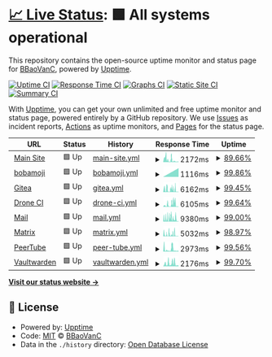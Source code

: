 # [📈 Live Status](https://status.boba.best): <!--live status--> **🟩 All systems operational**

This repository contains the open-source uptime monitor and status page for [BBaoVanC](https://bbaovanc.com), powered by [Upptime](https://github.com/upptime/upptime).

[![Uptime CI](https://github.com/BBaoVanC/status.boba.best/workflows/Uptime%20CI/badge.svg)](https://github.com/BBaoVanC/status.boba.best/actions?query=workflow%3A%22Uptime+CI%22)
[![Response Time CI](https://github.com/BBaoVanC/status.boba.best/workflows/Response%20Time%20CI/badge.svg)](https://github.com/BBaoVanC/status.boba.best/actions?query=workflow%3A%22Response+Time+CI%22)
[![Graphs CI](https://github.com/BBaoVanC/status.boba.best/workflows/Graphs%20CI/badge.svg)](https://github.com/BBaoVanC/status.boba.best/actions?query=workflow%3A%22Graphs+CI%22)
[![Static Site CI](https://github.com/BBaoVanC/status.boba.best/workflows/Static%20Site%20CI/badge.svg)](https://github.com/BBaoVanC/status.boba.best/actions?query=workflow%3A%22Static+Site+CI%22)
[![Summary CI](https://github.com/BBaoVanC/status.boba.best/workflows/Summary%20CI/badge.svg)](https://github.com/BBaoVanC/status.boba.best/actions?query=workflow%3A%22Summary+CI%22)

With [Upptime](https://upptime.js.org), you can get your own unlimited and free uptime monitor and status page, powered entirely by a GitHub repository. We use [Issues](https://github.com/BBaoVanC/status.boba.best/issues) as incident reports, [Actions](https://github.com/BBaoVanC/status.boba.best/actions) as uptime monitors, and [Pages](https://status.boba.best) for the status page.

<!--start: status pages-->
<!-- This summary is generated by Upptime (https://github.com/upptime/upptime) -->
<!-- Do not edit this manually, your changes will be overwritten -->
<!-- prettier-ignore -->
| URL | Status | History | Response Time | Uptime |
| --- | ------ | ------- | ------------- | ------ |
| <img alt="" src="https://favicons.githubusercontent.com/boba.best" height="13"> [Main Site](https://boba.best) | 🟩 Up | [main-site.yml](https://github.com/BBaoVanC/status.boba.best/commits/HEAD/history/main-site.yml) | <details><summary><img alt="Response time graph" src="./graphs/main-site/response-time-week.png" height="20"> 2172ms</summary><br><a href="https://status.boba.best/history/main-site"><img alt="Response time 1921" src="https://img.shields.io/endpoint?url=https%3A%2F%2Fraw.githubusercontent.com%2FBBaoVanC%2Fstatus.boba.best%2FHEAD%2Fapi%2Fmain-site%2Fresponse-time.json"></a><br><a href="https://status.boba.best/history/main-site"><img alt="24-hour response time 5870" src="https://img.shields.io/endpoint?url=https%3A%2F%2Fraw.githubusercontent.com%2FBBaoVanC%2Fstatus.boba.best%2FHEAD%2Fapi%2Fmain-site%2Fresponse-time-day.json"></a><br><a href="https://status.boba.best/history/main-site"><img alt="7-day response time 2172" src="https://img.shields.io/endpoint?url=https%3A%2F%2Fraw.githubusercontent.com%2FBBaoVanC%2Fstatus.boba.best%2FHEAD%2Fapi%2Fmain-site%2Fresponse-time-week.json"></a><br><a href="https://status.boba.best/history/main-site"><img alt="30-day response time 2038" src="https://img.shields.io/endpoint?url=https%3A%2F%2Fraw.githubusercontent.com%2FBBaoVanC%2Fstatus.boba.best%2FHEAD%2Fapi%2Fmain-site%2Fresponse-time-month.json"></a><br><a href="https://status.boba.best/history/main-site"><img alt="1-year response time 1921" src="https://img.shields.io/endpoint?url=https%3A%2F%2Fraw.githubusercontent.com%2FBBaoVanC%2Fstatus.boba.best%2FHEAD%2Fapi%2Fmain-site%2Fresponse-time-year.json"></a></details> | <details><summary><a href="https://status.boba.best/history/main-site">89.66%</a></summary><a href="https://status.boba.best/history/main-site"><img alt="All-time uptime 97.69%" src="https://img.shields.io/endpoint?url=https%3A%2F%2Fraw.githubusercontent.com%2FBBaoVanC%2Fstatus.boba.best%2FHEAD%2Fapi%2Fmain-site%2Fuptime.json"></a><br><a href="https://status.boba.best/history/main-site"><img alt="24-hour uptime 99.67%" src="https://img.shields.io/endpoint?url=https%3A%2F%2Fraw.githubusercontent.com%2FBBaoVanC%2Fstatus.boba.best%2FHEAD%2Fapi%2Fmain-site%2Fuptime-day.json"></a><br><a href="https://status.boba.best/history/main-site"><img alt="7-day uptime 89.66%" src="https://img.shields.io/endpoint?url=https%3A%2F%2Fraw.githubusercontent.com%2FBBaoVanC%2Fstatus.boba.best%2FHEAD%2Fapi%2Fmain-site%2Fuptime-week.json"></a><br><a href="https://status.boba.best/history/main-site"><img alt="30-day uptime 96.45%" src="https://img.shields.io/endpoint?url=https%3A%2F%2Fraw.githubusercontent.com%2FBBaoVanC%2Fstatus.boba.best%2FHEAD%2Fapi%2Fmain-site%2Fuptime-month.json"></a><br><a href="https://status.boba.best/history/main-site"><img alt="1-year uptime 97.69%" src="https://img.shields.io/endpoint?url=https%3A%2F%2Fraw.githubusercontent.com%2FBBaoVanC%2Fstatus.boba.best%2FHEAD%2Fapi%2Fmain-site%2Fuptime-year.json"></a></details>
| <img alt="" src="https://favicons.githubusercontent.com/emotes.boba.best" height="13"> [bobamoji](https://emotes.boba.best) | 🟩 Up | [bobamoji.yml](https://github.com/BBaoVanC/status.boba.best/commits/HEAD/history/bobamoji.yml) | <details><summary><img alt="Response time graph" src="./graphs/bobamoji/response-time-week.png" height="20"> 1116ms</summary><br><a href="https://status.boba.best/history/bobamoji"><img alt="Response time 1116" src="https://img.shields.io/endpoint?url=https%3A%2F%2Fraw.githubusercontent.com%2FBBaoVanC%2Fstatus.boba.best%2FHEAD%2Fapi%2Fbobamoji%2Fresponse-time.json"></a><br><a href="https://status.boba.best/history/bobamoji"><img alt="24-hour response time 646" src="https://img.shields.io/endpoint?url=https%3A%2F%2Fraw.githubusercontent.com%2FBBaoVanC%2Fstatus.boba.best%2FHEAD%2Fapi%2Fbobamoji%2Fresponse-time-day.json"></a><br><a href="https://status.boba.best/history/bobamoji"><img alt="7-day response time 1116" src="https://img.shields.io/endpoint?url=https%3A%2F%2Fraw.githubusercontent.com%2FBBaoVanC%2Fstatus.boba.best%2FHEAD%2Fapi%2Fbobamoji%2Fresponse-time-week.json"></a><br><a href="https://status.boba.best/history/bobamoji"><img alt="30-day response time 1116" src="https://img.shields.io/endpoint?url=https%3A%2F%2Fraw.githubusercontent.com%2FBBaoVanC%2Fstatus.boba.best%2FHEAD%2Fapi%2Fbobamoji%2Fresponse-time-month.json"></a><br><a href="https://status.boba.best/history/bobamoji"><img alt="1-year response time 1116" src="https://img.shields.io/endpoint?url=https%3A%2F%2Fraw.githubusercontent.com%2FBBaoVanC%2Fstatus.boba.best%2FHEAD%2Fapi%2Fbobamoji%2Fresponse-time-year.json"></a></details> | <details><summary><a href="https://status.boba.best/history/bobamoji">99.86%</a></summary><a href="https://status.boba.best/history/bobamoji"><img alt="All-time uptime 99.86%" src="https://img.shields.io/endpoint?url=https%3A%2F%2Fraw.githubusercontent.com%2FBBaoVanC%2Fstatus.boba.best%2FHEAD%2Fapi%2Fbobamoji%2Fuptime.json"></a><br><a href="https://status.boba.best/history/bobamoji"><img alt="24-hour uptime 99.69%" src="https://img.shields.io/endpoint?url=https%3A%2F%2Fraw.githubusercontent.com%2FBBaoVanC%2Fstatus.boba.best%2FHEAD%2Fapi%2Fbobamoji%2Fuptime-day.json"></a><br><a href="https://status.boba.best/history/bobamoji"><img alt="7-day uptime 99.86%" src="https://img.shields.io/endpoint?url=https%3A%2F%2Fraw.githubusercontent.com%2FBBaoVanC%2Fstatus.boba.best%2FHEAD%2Fapi%2Fbobamoji%2Fuptime-week.json"></a><br><a href="https://status.boba.best/history/bobamoji"><img alt="30-day uptime 99.86%" src="https://img.shields.io/endpoint?url=https%3A%2F%2Fraw.githubusercontent.com%2FBBaoVanC%2Fstatus.boba.best%2FHEAD%2Fapi%2Fbobamoji%2Fuptime-month.json"></a><br><a href="https://status.boba.best/history/bobamoji"><img alt="1-year uptime 99.86%" src="https://img.shields.io/endpoint?url=https%3A%2F%2Fraw.githubusercontent.com%2FBBaoVanC%2Fstatus.boba.best%2FHEAD%2Fapi%2Fbobamoji%2Fuptime-year.json"></a></details>
| <img alt="" src="https://favicons.githubusercontent.com/git.boba.best" height="13"> [Gitea](https://git.boba.best) | 🟩 Up | [gitea.yml](https://github.com/BBaoVanC/status.boba.best/commits/HEAD/history/gitea.yml) | <details><summary><img alt="Response time graph" src="./graphs/gitea/response-time-week.png" height="20"> 6162ms</summary><br><a href="https://status.boba.best/history/gitea"><img alt="Response time 4794" src="https://img.shields.io/endpoint?url=https%3A%2F%2Fraw.githubusercontent.com%2FBBaoVanC%2Fstatus.boba.best%2FHEAD%2Fapi%2Fgitea%2Fresponse-time.json"></a><br><a href="https://status.boba.best/history/gitea"><img alt="24-hour response time 6228" src="https://img.shields.io/endpoint?url=https%3A%2F%2Fraw.githubusercontent.com%2FBBaoVanC%2Fstatus.boba.best%2FHEAD%2Fapi%2Fgitea%2Fresponse-time-day.json"></a><br><a href="https://status.boba.best/history/gitea"><img alt="7-day response time 6162" src="https://img.shields.io/endpoint?url=https%3A%2F%2Fraw.githubusercontent.com%2FBBaoVanC%2Fstatus.boba.best%2FHEAD%2Fapi%2Fgitea%2Fresponse-time-week.json"></a><br><a href="https://status.boba.best/history/gitea"><img alt="30-day response time 4794" src="https://img.shields.io/endpoint?url=https%3A%2F%2Fraw.githubusercontent.com%2FBBaoVanC%2Fstatus.boba.best%2FHEAD%2Fapi%2Fgitea%2Fresponse-time-month.json"></a><br><a href="https://status.boba.best/history/gitea"><img alt="1-year response time 4794" src="https://img.shields.io/endpoint?url=https%3A%2F%2Fraw.githubusercontent.com%2FBBaoVanC%2Fstatus.boba.best%2FHEAD%2Fapi%2Fgitea%2Fresponse-time-year.json"></a></details> | <details><summary><a href="https://status.boba.best/history/gitea">99.45%</a></summary><a href="https://status.boba.best/history/gitea"><img alt="All-time uptime 98.19%" src="https://img.shields.io/endpoint?url=https%3A%2F%2Fraw.githubusercontent.com%2FBBaoVanC%2Fstatus.boba.best%2FHEAD%2Fapi%2Fgitea%2Fuptime.json"></a><br><a href="https://status.boba.best/history/gitea"><img alt="24-hour uptime 99.69%" src="https://img.shields.io/endpoint?url=https%3A%2F%2Fraw.githubusercontent.com%2FBBaoVanC%2Fstatus.boba.best%2FHEAD%2Fapi%2Fgitea%2Fuptime-day.json"></a><br><a href="https://status.boba.best/history/gitea"><img alt="7-day uptime 99.45%" src="https://img.shields.io/endpoint?url=https%3A%2F%2Fraw.githubusercontent.com%2FBBaoVanC%2Fstatus.boba.best%2FHEAD%2Fapi%2Fgitea%2Fuptime-week.json"></a><br><a href="https://status.boba.best/history/gitea"><img alt="30-day uptime 98.19%" src="https://img.shields.io/endpoint?url=https%3A%2F%2Fraw.githubusercontent.com%2FBBaoVanC%2Fstatus.boba.best%2FHEAD%2Fapi%2Fgitea%2Fuptime-month.json"></a><br><a href="https://status.boba.best/history/gitea"><img alt="1-year uptime 98.19%" src="https://img.shields.io/endpoint?url=https%3A%2F%2Fraw.githubusercontent.com%2FBBaoVanC%2Fstatus.boba.best%2FHEAD%2Fapi%2Fgitea%2Fuptime-year.json"></a></details>
| <img alt="" src="https://favicons.githubusercontent.com/drone.boba.best" height="13"> [Drone CI](https://drone.boba.best) | 🟩 Up | [drone-ci.yml](https://github.com/BBaoVanC/status.boba.best/commits/HEAD/history/drone-ci.yml) | <details><summary><img alt="Response time graph" src="./graphs/drone-ci/response-time-week.png" height="20"> 6105ms</summary><br><a href="https://status.boba.best/history/drone-ci"><img alt="Response time 3700" src="https://img.shields.io/endpoint?url=https%3A%2F%2Fraw.githubusercontent.com%2FBBaoVanC%2Fstatus.boba.best%2FHEAD%2Fapi%2Fdrone-ci%2Fresponse-time.json"></a><br><a href="https://status.boba.best/history/drone-ci"><img alt="24-hour response time 3135" src="https://img.shields.io/endpoint?url=https%3A%2F%2Fraw.githubusercontent.com%2FBBaoVanC%2Fstatus.boba.best%2FHEAD%2Fapi%2Fdrone-ci%2Fresponse-time-day.json"></a><br><a href="https://status.boba.best/history/drone-ci"><img alt="7-day response time 6105" src="https://img.shields.io/endpoint?url=https%3A%2F%2Fraw.githubusercontent.com%2FBBaoVanC%2Fstatus.boba.best%2FHEAD%2Fapi%2Fdrone-ci%2Fresponse-time-week.json"></a><br><a href="https://status.boba.best/history/drone-ci"><img alt="30-day response time 3700" src="https://img.shields.io/endpoint?url=https%3A%2F%2Fraw.githubusercontent.com%2FBBaoVanC%2Fstatus.boba.best%2FHEAD%2Fapi%2Fdrone-ci%2Fresponse-time-month.json"></a><br><a href="https://status.boba.best/history/drone-ci"><img alt="1-year response time 3700" src="https://img.shields.io/endpoint?url=https%3A%2F%2Fraw.githubusercontent.com%2FBBaoVanC%2Fstatus.boba.best%2FHEAD%2Fapi%2Fdrone-ci%2Fresponse-time-year.json"></a></details> | <details><summary><a href="https://status.boba.best/history/drone-ci">99.64%</a></summary><a href="https://status.boba.best/history/drone-ci"><img alt="All-time uptime 98.28%" src="https://img.shields.io/endpoint?url=https%3A%2F%2Fraw.githubusercontent.com%2FBBaoVanC%2Fstatus.boba.best%2FHEAD%2Fapi%2Fdrone-ci%2Fuptime.json"></a><br><a href="https://status.boba.best/history/drone-ci"><img alt="24-hour uptime 99.71%" src="https://img.shields.io/endpoint?url=https%3A%2F%2Fraw.githubusercontent.com%2FBBaoVanC%2Fstatus.boba.best%2FHEAD%2Fapi%2Fdrone-ci%2Fuptime-day.json"></a><br><a href="https://status.boba.best/history/drone-ci"><img alt="7-day uptime 99.64%" src="https://img.shields.io/endpoint?url=https%3A%2F%2Fraw.githubusercontent.com%2FBBaoVanC%2Fstatus.boba.best%2FHEAD%2Fapi%2Fdrone-ci%2Fuptime-week.json"></a><br><a href="https://status.boba.best/history/drone-ci"><img alt="30-day uptime 98.28%" src="https://img.shields.io/endpoint?url=https%3A%2F%2Fraw.githubusercontent.com%2FBBaoVanC%2Fstatus.boba.best%2FHEAD%2Fapi%2Fdrone-ci%2Fuptime-month.json"></a><br><a href="https://status.boba.best/history/drone-ci"><img alt="1-year uptime 98.28%" src="https://img.shields.io/endpoint?url=https%3A%2F%2Fraw.githubusercontent.com%2FBBaoVanC%2Fstatus.boba.best%2FHEAD%2Fapi%2Fdrone-ci%2Fuptime-year.json"></a></details>
| <img alt="" src="https://favicons.githubusercontent.com/mail.boba.best" height="13"> [Mail](https://mail.boba.best) | 🟩 Up | [mail.yml](https://github.com/BBaoVanC/status.boba.best/commits/HEAD/history/mail.yml) | <details><summary><img alt="Response time graph" src="./graphs/mail/response-time-week.png" height="20"> 9380ms</summary><br><a href="https://status.boba.best/history/mail"><img alt="Response time 5497" src="https://img.shields.io/endpoint?url=https%3A%2F%2Fraw.githubusercontent.com%2FBBaoVanC%2Fstatus.boba.best%2FHEAD%2Fapi%2Fmail%2Fresponse-time.json"></a><br><a href="https://status.boba.best/history/mail"><img alt="24-hour response time 5893" src="https://img.shields.io/endpoint?url=https%3A%2F%2Fraw.githubusercontent.com%2FBBaoVanC%2Fstatus.boba.best%2FHEAD%2Fapi%2Fmail%2Fresponse-time-day.json"></a><br><a href="https://status.boba.best/history/mail"><img alt="7-day response time 9380" src="https://img.shields.io/endpoint?url=https%3A%2F%2Fraw.githubusercontent.com%2FBBaoVanC%2Fstatus.boba.best%2FHEAD%2Fapi%2Fmail%2Fresponse-time-week.json"></a><br><a href="https://status.boba.best/history/mail"><img alt="30-day response time 5912" src="https://img.shields.io/endpoint?url=https%3A%2F%2Fraw.githubusercontent.com%2FBBaoVanC%2Fstatus.boba.best%2FHEAD%2Fapi%2Fmail%2Fresponse-time-month.json"></a><br><a href="https://status.boba.best/history/mail"><img alt="1-year response time 5497" src="https://img.shields.io/endpoint?url=https%3A%2F%2Fraw.githubusercontent.com%2FBBaoVanC%2Fstatus.boba.best%2FHEAD%2Fapi%2Fmail%2Fresponse-time-year.json"></a></details> | <details><summary><a href="https://status.boba.best/history/mail">99.00%</a></summary><a href="https://status.boba.best/history/mail"><img alt="All-time uptime 98.48%" src="https://img.shields.io/endpoint?url=https%3A%2F%2Fraw.githubusercontent.com%2FBBaoVanC%2Fstatus.boba.best%2FHEAD%2Fapi%2Fmail%2Fuptime.json"></a><br><a href="https://status.boba.best/history/mail"><img alt="24-hour uptime 99.72%" src="https://img.shields.io/endpoint?url=https%3A%2F%2Fraw.githubusercontent.com%2FBBaoVanC%2Fstatus.boba.best%2FHEAD%2Fapi%2Fmail%2Fuptime-day.json"></a><br><a href="https://status.boba.best/history/mail"><img alt="7-day uptime 99.00%" src="https://img.shields.io/endpoint?url=https%3A%2F%2Fraw.githubusercontent.com%2FBBaoVanC%2Fstatus.boba.best%2FHEAD%2Fapi%2Fmail%2Fuptime-week.json"></a><br><a href="https://status.boba.best/history/mail"><img alt="30-day uptime 98.21%" src="https://img.shields.io/endpoint?url=https%3A%2F%2Fraw.githubusercontent.com%2FBBaoVanC%2Fstatus.boba.best%2FHEAD%2Fapi%2Fmail%2Fuptime-month.json"></a><br><a href="https://status.boba.best/history/mail"><img alt="1-year uptime 98.48%" src="https://img.shields.io/endpoint?url=https%3A%2F%2Fraw.githubusercontent.com%2FBBaoVanC%2Fstatus.boba.best%2FHEAD%2Fapi%2Fmail%2Fuptime-year.json"></a></details>
| <img alt="" src="https://favicons.githubusercontent.com/matrix.boba.best" height="13"> [Matrix](https://matrix.boba.best/_matrix/federation/v1/version) | 🟩 Up | [matrix.yml](https://github.com/BBaoVanC/status.boba.best/commits/HEAD/history/matrix.yml) | <details><summary><img alt="Response time graph" src="./graphs/matrix/response-time-week.png" height="20"> 5032ms</summary><br><a href="https://status.boba.best/history/matrix"><img alt="Response time 3915" src="https://img.shields.io/endpoint?url=https%3A%2F%2Fraw.githubusercontent.com%2FBBaoVanC%2Fstatus.boba.best%2FHEAD%2Fapi%2Fmatrix%2Fresponse-time.json"></a><br><a href="https://status.boba.best/history/matrix"><img alt="24-hour response time 1137" src="https://img.shields.io/endpoint?url=https%3A%2F%2Fraw.githubusercontent.com%2FBBaoVanC%2Fstatus.boba.best%2FHEAD%2Fapi%2Fmatrix%2Fresponse-time-day.json"></a><br><a href="https://status.boba.best/history/matrix"><img alt="7-day response time 5032" src="https://img.shields.io/endpoint?url=https%3A%2F%2Fraw.githubusercontent.com%2FBBaoVanC%2Fstatus.boba.best%2FHEAD%2Fapi%2Fmatrix%2Fresponse-time-week.json"></a><br><a href="https://status.boba.best/history/matrix"><img alt="30-day response time 3915" src="https://img.shields.io/endpoint?url=https%3A%2F%2Fraw.githubusercontent.com%2FBBaoVanC%2Fstatus.boba.best%2FHEAD%2Fapi%2Fmatrix%2Fresponse-time-month.json"></a><br><a href="https://status.boba.best/history/matrix"><img alt="1-year response time 3915" src="https://img.shields.io/endpoint?url=https%3A%2F%2Fraw.githubusercontent.com%2FBBaoVanC%2Fstatus.boba.best%2FHEAD%2Fapi%2Fmatrix%2Fresponse-time-year.json"></a></details> | <details><summary><a href="https://status.boba.best/history/matrix">98.97%</a></summary><a href="https://status.boba.best/history/matrix"><img alt="All-time uptime 97.54%" src="https://img.shields.io/endpoint?url=https%3A%2F%2Fraw.githubusercontent.com%2FBBaoVanC%2Fstatus.boba.best%2FHEAD%2Fapi%2Fmatrix%2Fuptime.json"></a><br><a href="https://status.boba.best/history/matrix"><img alt="24-hour uptime 99.73%" src="https://img.shields.io/endpoint?url=https%3A%2F%2Fraw.githubusercontent.com%2FBBaoVanC%2Fstatus.boba.best%2FHEAD%2Fapi%2Fmatrix%2Fuptime-day.json"></a><br><a href="https://status.boba.best/history/matrix"><img alt="7-day uptime 98.97%" src="https://img.shields.io/endpoint?url=https%3A%2F%2Fraw.githubusercontent.com%2FBBaoVanC%2Fstatus.boba.best%2FHEAD%2Fapi%2Fmatrix%2Fuptime-week.json"></a><br><a href="https://status.boba.best/history/matrix"><img alt="30-day uptime 97.54%" src="https://img.shields.io/endpoint?url=https%3A%2F%2Fraw.githubusercontent.com%2FBBaoVanC%2Fstatus.boba.best%2FHEAD%2Fapi%2Fmatrix%2Fuptime-month.json"></a><br><a href="https://status.boba.best/history/matrix"><img alt="1-year uptime 97.54%" src="https://img.shields.io/endpoint?url=https%3A%2F%2Fraw.githubusercontent.com%2FBBaoVanC%2Fstatus.boba.best%2FHEAD%2Fapi%2Fmatrix%2Fuptime-year.json"></a></details>
| <img alt="" src="https://favicons.githubusercontent.com/peertube.boba.best" height="13"> [PeerTube](https://peertube.boba.best) | 🟩 Up | [peer-tube.yml](https://github.com/BBaoVanC/status.boba.best/commits/HEAD/history/peer-tube.yml) | <details><summary><img alt="Response time graph" src="./graphs/peer-tube/response-time-week.png" height="20"> 2973ms</summary><br><a href="https://status.boba.best/history/peer-tube"><img alt="Response time 1506" src="https://img.shields.io/endpoint?url=https%3A%2F%2Fraw.githubusercontent.com%2FBBaoVanC%2Fstatus.boba.best%2FHEAD%2Fapi%2Fpeer-tube%2Fresponse-time.json"></a><br><a href="https://status.boba.best/history/peer-tube"><img alt="24-hour response time 4411" src="https://img.shields.io/endpoint?url=https%3A%2F%2Fraw.githubusercontent.com%2FBBaoVanC%2Fstatus.boba.best%2FHEAD%2Fapi%2Fpeer-tube%2Fresponse-time-day.json"></a><br><a href="https://status.boba.best/history/peer-tube"><img alt="7-day response time 2973" src="https://img.shields.io/endpoint?url=https%3A%2F%2Fraw.githubusercontent.com%2FBBaoVanC%2Fstatus.boba.best%2FHEAD%2Fapi%2Fpeer-tube%2Fresponse-time-week.json"></a><br><a href="https://status.boba.best/history/peer-tube"><img alt="30-day response time 1732" src="https://img.shields.io/endpoint?url=https%3A%2F%2Fraw.githubusercontent.com%2FBBaoVanC%2Fstatus.boba.best%2FHEAD%2Fapi%2Fpeer-tube%2Fresponse-time-month.json"></a><br><a href="https://status.boba.best/history/peer-tube"><img alt="1-year response time 1506" src="https://img.shields.io/endpoint?url=https%3A%2F%2Fraw.githubusercontent.com%2FBBaoVanC%2Fstatus.boba.best%2FHEAD%2Fapi%2Fpeer-tube%2Fresponse-time-year.json"></a></details> | <details><summary><a href="https://status.boba.best/history/peer-tube">99.56%</a></summary><a href="https://status.boba.best/history/peer-tube"><img alt="All-time uptime 97.75%" src="https://img.shields.io/endpoint?url=https%3A%2F%2Fraw.githubusercontent.com%2FBBaoVanC%2Fstatus.boba.best%2FHEAD%2Fapi%2Fpeer-tube%2Fuptime.json"></a><br><a href="https://status.boba.best/history/peer-tube"><img alt="24-hour uptime 99.74%" src="https://img.shields.io/endpoint?url=https%3A%2F%2Fraw.githubusercontent.com%2FBBaoVanC%2Fstatus.boba.best%2FHEAD%2Fapi%2Fpeer-tube%2Fuptime-day.json"></a><br><a href="https://status.boba.best/history/peer-tube"><img alt="7-day uptime 99.56%" src="https://img.shields.io/endpoint?url=https%3A%2F%2Fraw.githubusercontent.com%2FBBaoVanC%2Fstatus.boba.best%2FHEAD%2Fapi%2Fpeer-tube%2Fuptime-week.json"></a><br><a href="https://status.boba.best/history/peer-tube"><img alt="30-day uptime 96.55%" src="https://img.shields.io/endpoint?url=https%3A%2F%2Fraw.githubusercontent.com%2FBBaoVanC%2Fstatus.boba.best%2FHEAD%2Fapi%2Fpeer-tube%2Fuptime-month.json"></a><br><a href="https://status.boba.best/history/peer-tube"><img alt="1-year uptime 97.75%" src="https://img.shields.io/endpoint?url=https%3A%2F%2Fraw.githubusercontent.com%2FBBaoVanC%2Fstatus.boba.best%2FHEAD%2Fapi%2Fpeer-tube%2Fuptime-year.json"></a></details>
| <img alt="" src="https://favicons.githubusercontent.com/vault.boba.best" height="13"> [Vaultwarden](https://vault.boba.best) | 🟩 Up | [vaultwarden.yml](https://github.com/BBaoVanC/status.boba.best/commits/HEAD/history/vaultwarden.yml) | <details><summary><img alt="Response time graph" src="./graphs/vaultwarden/response-time-week.png" height="20"> 2176ms</summary><br><a href="https://status.boba.best/history/vaultwarden"><img alt="Response time 1291" src="https://img.shields.io/endpoint?url=https%3A%2F%2Fraw.githubusercontent.com%2FBBaoVanC%2Fstatus.boba.best%2FHEAD%2Fapi%2Fvaultwarden%2Fresponse-time.json"></a><br><a href="https://status.boba.best/history/vaultwarden"><img alt="24-hour response time 2749" src="https://img.shields.io/endpoint?url=https%3A%2F%2Fraw.githubusercontent.com%2FBBaoVanC%2Fstatus.boba.best%2FHEAD%2Fapi%2Fvaultwarden%2Fresponse-time-day.json"></a><br><a href="https://status.boba.best/history/vaultwarden"><img alt="7-day response time 2176" src="https://img.shields.io/endpoint?url=https%3A%2F%2Fraw.githubusercontent.com%2FBBaoVanC%2Fstatus.boba.best%2FHEAD%2Fapi%2Fvaultwarden%2Fresponse-time-week.json"></a><br><a href="https://status.boba.best/history/vaultwarden"><img alt="30-day response time 1291" src="https://img.shields.io/endpoint?url=https%3A%2F%2Fraw.githubusercontent.com%2FBBaoVanC%2Fstatus.boba.best%2FHEAD%2Fapi%2Fvaultwarden%2Fresponse-time-month.json"></a><br><a href="https://status.boba.best/history/vaultwarden"><img alt="1-year response time 1291" src="https://img.shields.io/endpoint?url=https%3A%2F%2Fraw.githubusercontent.com%2FBBaoVanC%2Fstatus.boba.best%2FHEAD%2Fapi%2Fvaultwarden%2Fresponse-time-year.json"></a></details> | <details><summary><a href="https://status.boba.best/history/vaultwarden">99.70%</a></summary><a href="https://status.boba.best/history/vaultwarden"><img alt="All-time uptime 94.78%" src="https://img.shields.io/endpoint?url=https%3A%2F%2Fraw.githubusercontent.com%2FBBaoVanC%2Fstatus.boba.best%2FHEAD%2Fapi%2Fvaultwarden%2Fuptime.json"></a><br><a href="https://status.boba.best/history/vaultwarden"><img alt="24-hour uptime 99.76%" src="https://img.shields.io/endpoint?url=https%3A%2F%2Fraw.githubusercontent.com%2FBBaoVanC%2Fstatus.boba.best%2FHEAD%2Fapi%2Fvaultwarden%2Fuptime-day.json"></a><br><a href="https://status.boba.best/history/vaultwarden"><img alt="7-day uptime 99.70%" src="https://img.shields.io/endpoint?url=https%3A%2F%2Fraw.githubusercontent.com%2FBBaoVanC%2Fstatus.boba.best%2FHEAD%2Fapi%2Fvaultwarden%2Fuptime-week.json"></a><br><a href="https://status.boba.best/history/vaultwarden"><img alt="30-day uptime 94.78%" src="https://img.shields.io/endpoint?url=https%3A%2F%2Fraw.githubusercontent.com%2FBBaoVanC%2Fstatus.boba.best%2FHEAD%2Fapi%2Fvaultwarden%2Fuptime-month.json"></a><br><a href="https://status.boba.best/history/vaultwarden"><img alt="1-year uptime 94.78%" src="https://img.shields.io/endpoint?url=https%3A%2F%2Fraw.githubusercontent.com%2FBBaoVanC%2Fstatus.boba.best%2FHEAD%2Fapi%2Fvaultwarden%2Fuptime-year.json"></a></details>

<!--end: status pages-->

[**Visit our status website →**](https://status.boba.best)

## 📄 License

- Powered by: [Upptime](https://github.com/upptime/upptime)
- Code: [MIT](./LICENSE) © [BBaoVanC](https://bbaovanc.com)
- Data in the `./history` directory: [Open Database License](https://opendatacommons.org/licenses/odbl/1-0/)
